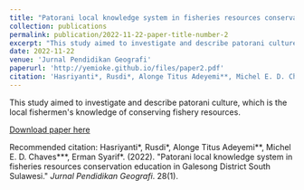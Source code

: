 ```yaml
---
title: "Patorani local knowledge system in fisheries resources conservation education in Galesong District South Sulawesi"
collection: publications
permalink: publication/2022-11-22-paper-title-number-2
excerpt: "This study aimed to investigate and describe patorani culture, which is the local fishermen's knowledge of conserving fishery resources."
date: 2022-11-22
venue: 'Jurnal Pendidikan Geografi'
paperurl: 'http://yemioke.github.io/files/paper2.pdf'
citation: 'Hasriyanti*, Rusdi*, Alonge Titus Adeyemi**, Michel E. D. Chaves***, Erman Syarif*(2022). &quot; Patorani local knowledge system in fisheries resources conservation education in Galesong District South Sulawesi.&quot; <i>Jurnal Pendidikan Geografi</i>. 28(1).'
---
```

This study aimed to investigate and describe patorani culture, which is the local fishermen's knowledge of conserving fishery resources.

[Download paper here](http://yemioke.github.io/files/paper2.pdf)

Recommended citation: Hasriyanti*, Rusdi*, Alonge Titus Adeyemi**, Michel E. D. Chaves***, Erman Syarif*. (2022). "Patorani local knowledge system in fisheries resources conservation education in Galesong District South Sulawesi." <i>Jurnal Pendidikan Geografi</i>. 28(1).
